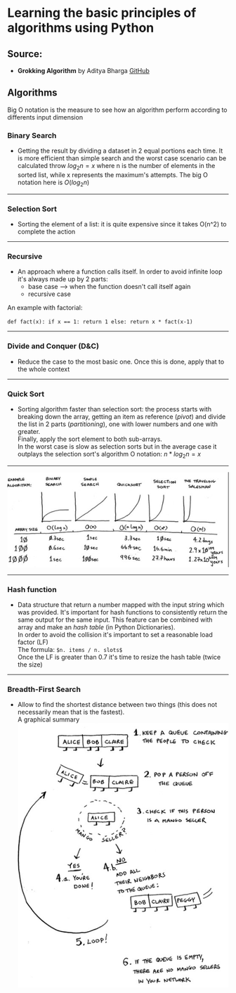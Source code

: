 
# Learning the basic principles of algorithms using Python
## Source:
- **Grokking Algorithm** by Aditya Bharga [GitHub](https://github.com/egonSchiele/grokking_algorithms)

## Algorithms

Big O notation is the measure to see how an algorithm perform according to differents input dimension


### Binary Search
- Getting the result by dividing a dataset in 2 equal portions each time. It is more efficient than simple search and the worst case scenario can be calculated throw $log{_2}{n}={x}$ where n is the number of elements in the sorted list, while x represents the maximum's attempts. The big O notation here is $O(log{_2}{n})$

<hr>

### Selection Sort
- Sorting the element of a list: it is quite expensive since it takes O(n^2) to complete the action

<hr>

### Recursive
- An approach where a function calls itself. In order to avoid infinite loop it's always made up by 2 parts:
  - base case --> when the function doesn't call itself again
  - recursive case
   
An example with factorial:

`def fact(x):
  if x == 1:
    return 1
  else:
    return x * fact(x-1)`

<hr>

### Divide and Conquer (D&C)
- Reduce the case to the most basic one. Once this is done, apply that to the whole context

<hr>

### Quick Sort
- Sorting algorithm faster than selection sort: the process starts with breaking down the array, getting an item as reference (*pivot*) and divide the list in 2 parts (*partitioning*), one with lower numbers and one with greater. <br>
Finally, apply the sort element to both sub-arrays. <br> 
In the worst case is slow as selection sorts but in the average case it outplays the selection sort's algorithm
O notation: $n * log{_2}{n}={x}$

---
![Testo alternativo](./images/Speed_Algorithms.png) 

<hr>

### Hash function
- Data structure that return a number mapped with the input string which was provided. It's important for hash functions to consistently return the same output for the same input. This feature can be combined with array and make an *hash table* (in Python Dictionaries). <br>
In order to avoid the collision it's important to set a reasonable load factor (LF) <br>
The formula:  `$n. items / n. slots$` <br>
Once the LF is greater than 0.7 it's time to resize the hash table (twice the size)

<hr>

### Breadth-First Search
- Allow to find the shortest distance between two things (this does not necessarily mean that is the fastest). <br>
A graphical summary
![Testo alternativo](./images/Breadth-First-Search.png)